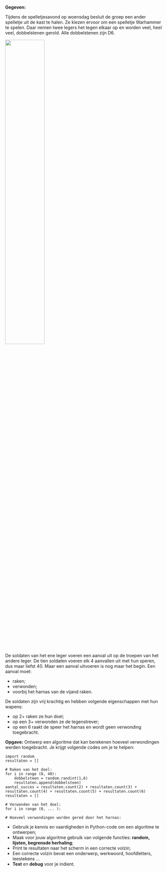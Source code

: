**Gegeven:**

Tijdens de spelletjesavond op woensdag besluit de groep een ander spelletje uit de kast te halen. Ze kiezen ervoor om een spelletje Warhammer te spelen. 
Daar nemen twee legers het tegen elkaar op en worden veel, heel veel, dobbelstenen gerold. Alle dobbelstenen zijn D6. 

<img src="https://cdnb.artstation.com/p/assets/images/images/030/189/101/large/dmitriy-mironov-detals-06.jpg?1599854678" width="50%"/>

De soldaten van het ene leger voeren een aanval uit op de troepen van het andere leger. 
De tien soldaten voeren elk 4 aanvallen uit met hun speren, dus maar liefst 40. Maar een aanval uitvoeren is nog maar het begin. 
Een aanval moet: 
* raken; 
* verwonden; 
* voorbij het harnas van de vijand raken. 

De soldaten zijn vrij krachtig en hebben volgende eigenschappen met hun wapens: 
* op 2+ raken ze hun doel; 
* op een 3+ verwonden ze de tegenstrever; 
* op een 6 raakt de speer het harnas en wordt geen verwonding toegebracht. 


**Opgave:**
Ontwerp een algoritme dat kan berekenen hoeveel verwondingen werden toegebracht. Je krijgt volgende codes om je te helpen: 

```
import random 
resultaten = []

# Raken van het doel: 
for i in range (0, 40): 
    dobbelsteen = random.randint(1,6)
    resultaten.append(dobbelsteen)
aantal_succes = resultaten.count(2) + resultaten.count(3) + resultaten.count(4) + resultaten.count(5) + resultaten.count(6)
resultaten = []

# Verwonden van het doel: 
for i in range (0, ... ): 

# Hoeveel verwondingen worden gered door het harnas: 

```

* Gebruik je kennis en vaardigheden in Python-code om een algoritme te ontwerpen; 
* Maak voor jouw algoritme gebruik van volgende functies: **random, lijsten, begrensde herhaling**; 
* Print te resultaten naar het scherm in een correcte volzin; 
* Een correcte volzin bevat een onderwerp, werkwoord, hoofdletters, leestekens ... 
* **Test** en **debug** voor je indient. 
